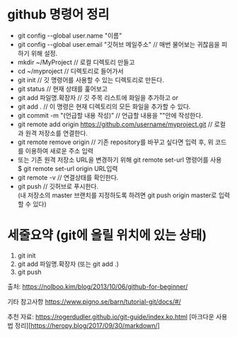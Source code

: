 github 명령어 정리
=================

* git config --global user.name "이름"
* git config --global user.email "깃허브 메일주소" // 매번 물어보는 귀찮음을 피하기 위해 설정.
* mkdir ~/MyProject    // 로컬 디렉토리 만들고
* cd ~/myproject       // 디렉토리로 들어가서
* git init             // 깃 명령어를 사용할 수 있는 디렉토리로 만든다.
* git status           // 현재 상태를 훑어보고
* git add 파일명.확장자 // 깃 주목 리스트에 화일을 추가하고 or
* git add .            // 이 명령은 현재 디렉토리의 모든 화일을 추가할 수 있다.
* git commit -m "(언급할 내용 작성)” // 언급할 내용을 ""안에 작성한다.
* git remote add origin https://github.com/username/myproject.git // 로컬과 원격 저장소를 연결한다.
 * git remote remove origin // 기존 repository를 바꾸고 싶다면 입력 후, 위 코드를 이용하여 새로운 주소 입력
 * 또는 기존 원격 저장소 URL을 변경하기 위해 git remote set-url 명령어를 사용<br>$ git remote set-url origin URL입력
* git remote -v // 연결상태를 확인한다.
* git push // 깃허브로 푸시한다.<br>
(내 저장소의 master 브랜치를 지정하도록 하려면 git push origin master로 입력할 수 있다)


# 세줄요약 (git에 올릴 위치에 있는 상태)
1. git init
2. git add 파일명.확장자 (또는 git add .)
3. git push



출처: https://nolboo.kim/blog/2013/10/06/github-for-beginner/


기타 참고사항
https://www.pigno.se/barn/tutorial-git/docs/#/

추천 자료: https://rogerdudler.github.io/git-guide/index.ko.html
[마크다운 사용법 정리][https://heropy.blog/2017/09/30/markdown/]
